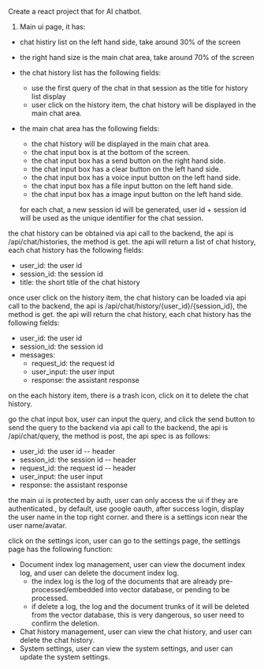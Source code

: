 Create a react project that for AI chatbot.
1. Main ui page, it has:
- chat histiry list on the left hand side, take around 30% of the screen
- the right hand size is the main chat area, take around 70% of the screen
- the chat history list has the following fields:
  - use the first query of the chat in that session as the title for history list display
  - user click on the history item, the chat history will be displayed in the main chat area.
- the main chat area has the following fields:
  - the chat history will be displayed in the main chat area.
  - the chat input box is at the bottom of the screen.
  - the chat input box has a send button on the right hand side.
  - the chat input box has a clear button on the left hand side.
  - the chat input box has a voice input button on the left hand side.
  - the chat input box has a file input button on the left hand side.
  - the chat input box has a image input button on the left hand side.



  for each chat, a new session id will be generated, user id + session id will be used as the unique identifier for the chat session.
 
 the chat history can be obtained via api call to the backend, the api is /api/chat/histories, the method is get.
 the api will return a list of chat history, each chat history has the following fields:
  - user_id: the user id 
  - session_id: the session id
  - title: the short title of the chat history

  once user click on the history item, the chat history can be loaded via api call to the backend, the api is /api/chat/history/{user_id}/{session_id}, the method is get.
the api will return the chat history, each chat history has the following fields:
  - user_id: the user id 
  - session_id: the session id
  - messages:
    - request_id: the request id
    - user_input: the user input
    - response: the assistant response

on the each history item, there is a trash icon, click on it to delete the chat history.

go the chat input box, user can input the query, and click the send button to send the query to the backend via api call to the backend, the api is /api/chat/query, the method is post, the api spec is as follows:
 - user_id: the user id -- header
 - session_id: the session id -- header
 - request_id: the request id -- header
 - user_input: the user input
 - response: the assistant response


the main ui is protected by auth, user can only access the ui if they are authenticated., by default, use google oauth, after success login, display the user name in the top right corner. and there is a settings icon near the user name/avatar.

click on the settings icon, user can go to the settings page, the settings page has the following function:
 - Document index log management, user can view the document index log, and user can delete the document index log.
    - the index log is the log of the documents that are already pre-processed/embedded into vector database, or pending to be processed.
    - if delete a log, the log and the document trunks of it will be deleted from the vector database, this is very dangerous, so user need to confirm the deletion.
 - Chat history management, user can view the chat history, and user can delete the chat history.
 - System settings, user can view the system settings, and user can update the system settings.








